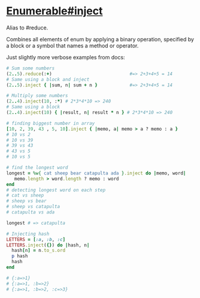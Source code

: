 # [Enumerable#inject](http://ruby-doc.org/core-2.4.0/Enumerable.html#method-i-inject)

Alias to #reduce.

Combines all elements of enum by applying a binary operation, specified by a block or a symbol that names a method or operator.

Just slightly more verbose examples from docs:
```ruby
# Sum some numbers
(2..5).reduce(:+)                             #=> 2+3+4+5 = 14
# Same using a block and inject
(2..5).inject { |sum, n| sum + n }            #=> 2+3+4+5 = 14

# Multiply some numbers
(2..4).inject(10, :*) # 2*3*4*10 => 240
# Same using a block
(2..4).inject(10) { |result, n| result * n } # 2*3*4*10 => 240

# finding biggest number in array
[10, 2, 39, 43 , 5, 10].inject { |memo, a| memo > a ? memo : a }
# 10 vs 2
# 10 vs 39
# 39 vs 43
# 43 vs 5
# 10 vs 5

# find the longest word
longest = %w{ cat sheep bear catapulta ada }.inject do |memo, word|
   memo.length > word.length ? memo : word
end
# detecting longest word on each step
# cat vs sheep
# sheep vs bear
# sheep vs catapulta
# catapulta vs ada

longest # => catapulta

# Injecting hash
LETTERS = [:a, :b, :c]
LETTERS.inject({}) do |hash, n|
  hash[n] = n.to_s.ord
  p hash
  hash
end

# {:a=>1}
# {:a=>1, :b=>2}
# {:a=>1, :b=>2, :c=>3}
```

